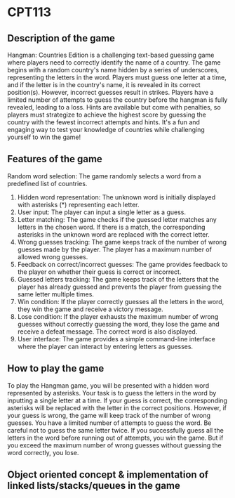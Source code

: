 # CPT113
## Description of the game 

Hangman: Countries Edition is a challenging text-based guessing game where players need to correctly identify the name of a country. The game begins with a random country's name hidden by a series of underscores, representing the letters in the word. Players must guess one letter at a time, and if the letter is in the country's name, it is revealed in its correct position(s). However, incorrect guesses result in strikes. Players have a limited number of attempts to guess the country before the hangman is fully revealed, leading to a loss. Hints are available but come with penalties, so players must strategize to achieve the highest score by guessing the country with the fewest incorrect attempts and hints. It's a fun and engaging way to test your knowledge of countries while challenging yourself to win the game!


## Features of the game 

Random word selection: The game randomly selects a word from a predefined list of countries.

1) Hidden word representation: The unknown word is initially displayed with asterisks (*) representing each letter.
2) User input: The player can input a single letter as a guess.
3) Letter matching: The game checks if the guessed letter matches any letters in the chosen word. If there is a match, the corresponding asterisks in the unknown word are replaced with the correct letter.
4) Wrong guesses tracking: The game keeps track of the number of wrong guesses made by the player. The player has a maximum number of allowed wrong guesses.
5) Feedback on correct/incorrect guesses: The game provides feedback to the player on whether their guess is correct or incorrect.
6) Guessed letters tracking: The game keeps track of the letters that the player has already guessed and prevents the player from guessing the same letter multiple times.
7) Win condition: If the player correctly guesses all the letters in the word, they win the game and receive a victory message.
8) Lose condition: If the player exhausts the maximum number of wrong guesses without correctly guessing the word, they lose the game and receive a defeat message. The correct word is also displayed.
9) User interface: The game provides a simple command-line interface where the player can interact by entering letters as guesses.

## How to play the game 

To play the Hangman game, you will be presented with a hidden word represented by asterisks. Your task is to guess the letters in the word by inputting a single letter at a time. If your guess is correct, the corresponding asterisks will be replaced with the letter in the correct positions. However, if your guess is wrong, the game will keep track of the number of wrong guesses. You have a limited number of attempts to guess the word. Be careful not to guess the same letter twice. If you successfully guess all the letters in the word before running out of attempts, you win the game. But if you exceed the maximum number of wrong guesses without guessing the word correctly, you lose.


## Object oriented concept & implementation of linked lists/stacks/queues in the game 

